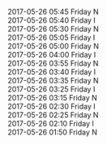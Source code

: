 2017-05-26 05:45 Friday  N  
2017-05-26 05:40 Friday  I  
2017-05-26 05:30 Friday  N  
2017-05-26 05:05 Friday  I  
2017-05-26 05:00 Friday  N  
2017-05-26 04:00 Friday  I  
2017-05-26 03:55 Friday  N  
2017-05-26 03:40 Friday  I  
2017-05-26 03:35 Friday  N  
2017-05-26 03:25 Friday  I  
2017-05-26 03:15 Friday  N  
2017-05-26 02:30 Friday  I  
2017-05-26 02:25 Friday  N  
2017-05-26 02:10 Friday  I  
2017-05-26 01:50 Friday  N  
